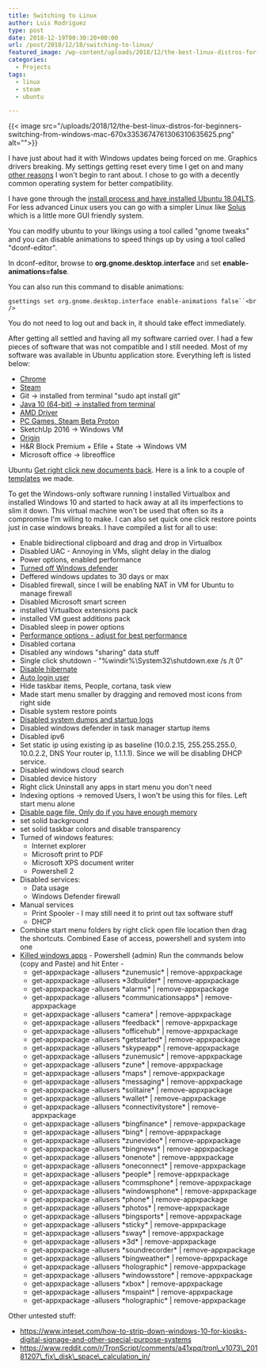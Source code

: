 ```yaml
---
title: Switching to Linux
author: Luis Rodriguez
type: post
date: 2018-12-19T00:30:20+00:00
url: /post/2018/12/18/switching-to-linux/
featured_image: /wp-content/uploads/2018/12/the-best-linux-distros-for-beginners-switching-from-windows-mac-670x3353674761306310635625.png
categories:
  - Projects
tags:
  - linux
  - steam
  - ubuntu

---
```

{{< image src="/uploads/2018/12/the-best-linux-distros-for-beginners-switching-from-windows-mac-670x3353674761306310635625.png" alt="">}}

I have just about had it with Windows updates being forced on me. Graphics drivers breaking. My settings getting reset every time I get on and many [other reasons][1] I won't begin to rant about. I chose to go with a decently common operating system for better compatibility.

I have gone through the [install process and have installed Ubuntu 18.04LTS][2]. For less advanced Linux users you can go with a simpler Linux like [Solus][3] which is a little more GUI friendly system.

You can modify ubuntu to your likings using a tool called "gnome tweaks" and you can disable animations to speed things up by using a tool called "dconf-editor".

In dconf-editor, browse to **org.gnome.desktop.interface** and set **enable-animations=false**.

You can also run this command to disable animations:
  
`gsettings set org.gnome.desktop.interface enable-animations false``<br />
` 

You do not need to log out and back in, it should take effect immediately.

After getting all settled and having all my software carried over. I had a few pieces of software that was not compatible and I still needed. Most of my software was available in Ubuntu application store. Everything left is listed below:

  * [Chrome][4]
  * [Steam][5]
  * Git -> installed from terminal "sudo apt install git"
  * [Java 10 (64-bit) -> installed from terminal][6]
  * [AMD Driver][7]
  * [PC Games, Steam Beta Proton][8]
  * SketchUp 2016 -> Windows VM
  * [Origin][9]
  * H&R Block Premium + Efile + State -> Windows VM
  * Microsoft office -> libreoffice

Ubuntu [Get right click new documents back][10]. Here is a link to a couple of [templates][11] we made.

To get the Windows-only software running I installed Virtualbox and installed Windows 10 and started to hack away at all its imperfections to slim it down. This virtual machine won't be used that often so its a compromise I'm willing to make. I can also set quick one click restore points just in case windows breaks. I have compiled a list for all to use:

<!--more-->

  * Enable bidirectional clipboard and drag and drop in Virtualbox
  * Disabled UAC - Annoying in VMs, slight delay in the dialog
  * Power options, enabled performance
  * [Turned off Windows defender][12]
  * Deffered windows updates to 30 days or max
  * Disabled firewall, since I will be enabling NAT in VM for Ubuntu to manage firewall
  * Disabled Microsoft smart screen
  * installed Virtualbox extensions pack
  * installed VM guest additions pack
  * Disabled sleep in power options
  * [Performance options - adjust for best performance][13]
  * Disabled cortana
  * Disabled any windows "sharing" data stuff
  * Single click shutdown - "%windir%\System32\shutdown.exe /s /t 0"
  * [Disable hibernate][14]
  * [Auto login user][13]
  * Hide taskbar items, People, cortana, task view
  * Made start menu smaller by dragging and removed most icons from right side
  * Disable system restore points
  * [Disabled system dumps and startup logs][15]
  * Disabled windows defender in task manager startup items
  * Disabled ipv6
  * Set static ip using existing ip as baseline (10.0.2.15, 255.255.255.0, 10.0.2.2, DNS Your router ip, 1.1.1.1). Since we will be disabling DHCP service.
  * Disabled windows cloud search
  * Disabled device history
  * Right click Uninstall any apps in start menu you don't need
  * Indexing options -> removed Users, I won't be using this for files. Left start menu alone
  * [Disable page file, Only do if you have enough memory][16]
  * set solid background
  * set solid taskbar colors and disable transparency
  * Turned of windows features: 
      * Internet explorer
      * Microsoft print to PDF
      * Microsoft XPS document writer
      * Powershell 2
  * Disabled services: 
      * Data usage
      * Windows Defender firewall
  * Manual services 
      * Print Spooler - I may still need it to print out tax software stuff
      * DHCP
  * Combine start menu folders by right click open file location then drag the shortcuts. Combined Ease of access, powershell and system into one
  * [Killed windows apps][17] - Powershell (admin) Run the commands below (copy and Paste) and hit Enter - 
      * get-appxpackage -allusers \*zunemusic\* | remove-appxpackage
      * get-appxpackage -allusers \*3dbuilder\* | remove-appxpackage
      * get-appxpackage -allusers \*alarms\* | remove-appxpackage
      * get-appxpackage -allusers \*communicationsapps\* | remove-appxpackage
      * get-appxpackage -allusers \*camera\* | remove-appxpackage
      * get-appxpackage -allusers \*feedback\* | remove-appxpackage
      * get-appxpackage -allusers \*officehub\* | remove-appxpackage
      * get-appxpackage -allusers \*getstarted\* | remove-appxpackage
      * get-appxpackage -allusers \*skypeapp\* | remove-appxpackage
      * get-appxpackage -allusers \*zunemusic\* | remove-appxpackage
      * get-appxpackage -allusers \*zune\* | remove-appxpackage
      * get-appxpackage -allusers \*maps\* | remove-appxpackage
      * get-appxpackage -allusers \*messaging\* | remove-appxpackage
      * get-appxpackage -allusers \*solitaire\* | remove-appxpackage
      * get-appxpackage -allusers \*wallet\* | remove-appxpackage
      * get-appxpackage -allusers \*connectivitystore\* | remove-appxpackage
      * get-appxpackage -allusers \*bingfinance\* | remove-appxpackage
      * get-appxpackage -allusers \*bing\* | remove-appxpackage
      * get-appxpackage -allusers \*zunevideo\* | remove-appxpackage
      * get-appxpackage -allusers \*bingnews\* | remove-appxpackage
      * get-appxpackage -allusers \*onenote\* | remove-appxpackage
      * get-appxpackage -allusers \*oneconnect\* | remove-appxpackage
      * get-appxpackage -allusers \*people\* | remove-appxpackage
      * get-appxpackage -allusers \*commsphone\* | remove-appxpackage
      * get-appxpackage -allusers \*windowsphone\* | remove-appxpackage
      * get-appxpackage -allusers \*phone\* | remove-appxpackage
      * get-appxpackage -allusers \*photos\* | remove-appxpackage
      * get-appxpackage -allusers \*bingsports\* | remove-appxpackage
      * get-appxpackage -allusers \*sticky\* | remove-appxpackage
      * get-appxpackage -allusers \*sway\* | remove-appxpackage
      * get-appxpackage -allusers \*3d\* | remove-appxpackage
      * get-appxpackage -allusers \*soundrecorder\* | remove-appxpackage
      * get-appxpackage -allusers \*bingweather\* | remove-appxpackage
      * get-appxpackage -allusers \*holographic\* | remove-appxpackage
      * get-appxpackage -allusers \*windowsstore\* | remove-appxpackage
      * get-appxpackage -allusers \*xbox\* | remove-appxpackage
      * get-appxpackage -allusers \*mspaint\* | remove-appxpackage
      * get-appxpackage -allusers \*holographic\* | remove-appxpackage

Other untested stuff:

  * https://www.inteset.com/how-to-strip-down-windows-10-for-kiosks-digital-signage-and-other-special-purpose-systems
  * https://www.reddit.com/r/TronScript/comments/a41xpq/tron\_v1073\_20181207\_fix\_disk\_space\_calculation_in/

 [1]: https://duckduckgo.com/?q=windows+updates+breaks&atb=v147-1__&t=cros&iar=news&ia=
 [2]: https://linuxhint.com/rufus_bootable_usb_install_ubuntu_18-04_lts/
 [3]: https://linoxide.com/distros/install-solus-usb/
 [4]: http://google.com/chrome
 [5]: https://store.steampowered.com/about/
 [6]: https://thishosting.rocks/install-java-ubuntu/
 [7]: http://amd.com
 [8]: https://steamcommunity.com/games/221410/announcements/detail/1696055855739350561
 [9]: https://www.pcsteps.com/5110-install-origin-linux-mint-ubuntu-wine/
 [10]: https://vitux.com/add-new-document-back-to-the-right-click-menu-in-ubuntu-18-04/
 [11]: https://downloads.techreanimate.com/mprryu
 [12]: https://www.ghacks.net/2015/10/25/how-to-disable-windows-defender-in-windows-10-permanently/
 [13]: https://www.itpro.co.uk/operating-systems/26138/how-to-speed-up-windows-10
 [14]: https://www.pugetsystems.com/labs/support-software/How-to-disable-Sleep-Mode-or-Hibernation-793/
 [15]: https://www.inteset.com/how-to-strip-down-windows-10-for-kiosks-digital-signage-and-other-special-purpose-systems
 [16]: https://tunecomp.net/win10-page-file-disable/
 [17]: https://www.askvg.com/guide-how-to-remove-all-built-in-apps-in-windows-10